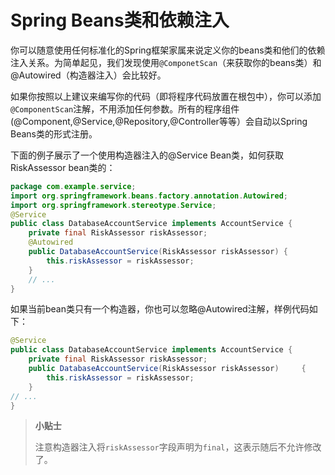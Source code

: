 # Spring Beans类和依赖注入

你可以随意使用任何标准化的Spring框架家属来说定义你的beans类和他们的依赖注入关系。为简单起见，我们发现使用`@ComponetScan`（来获取你的beans类）和@Autowired（构造器注入）会比较好。

如果你按照以上建议来编写你的代码（即将程序代码放置在根包中），你可以添加`@ComponentScan`注解，不用添加任何参数。所有的程序组件\(@Component,@Service,@Repository,@Controller等等）会自动以Spring Beans类的形式注册。

下面的例子展示了一个使用构造器注入的@Service Bean类，如何获取RiskAssessor bean类的：

```java
package com.example.service;
import org.springframework.beans.factory.annotation.Autowired;
import org.springframework.stereotype.Service; 
@Service
public class DatabaseAccountService implements AccountService { 
    private final RiskAssessor riskAssessor;
    @Autowired
    public DatabaseAccountService(RiskAssessor riskAssessor) { 
        this.riskAssessor = riskAssessor;
    }
    // ...
}
```

如果当前bean类只有一个构造器，你也可以忽略@Autowired注解，样例代码如下：

```java
@Service
public class DatabaseAccountService implements AccountService {
    private final RiskAssessor riskAssessor;
    public DatabaseAccountService(RiskAssessor riskAssessor)     { 
        this.riskAssessor = riskAssessor;
    }
// ...
}
```

> **小贴士**
>
> 注意构造器注入将`riskAssessor`字段声明为`final`，这表示随后不允许修改了。




